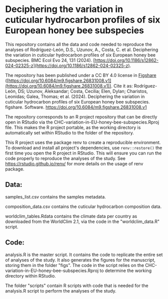 # Deciphering the variation in cuticular hydrocarbon profiles of six European honey bee subspecies

This repository contains all the data and code needed to reproduce the analyses of Rodríguez-León, D.S., Uzunov, A., Costa, C. et al. Deciphering the variation in cuticular hydrocarbon profiles of six European honey bee subspecies. BMC Ecol Evo 24, 131 (2024). [https://doi.org/10.1186/s12862-024-02325-z](https://doi.org/10.1186/s12862-024-02325-z).

The repository has been published under a CC BY 4.0 license in [Figshare](https://figshare.com) ([https://doi.org/10.6084/m9.figshare.26831008.v1](https://doi.org/10.6084/m9.figshare.26831008.v1)).
Cite it as: Rodríguez-León, DS; Uzunov, Aleksandar; Costa, Cecilia; Elen, Dylan; Charistos, Leonidas; Galea, Thomas; et al. (2024). Deciphering the variation in cuticular hydrocarbon profiles of six European honey bee subspecies. figshare. Software. https://doi.org/10.6084/m9.figshare.26831008.v1

The repository corresponds to an R project repository that can be directly open in RStudio via the CHC-variation-in-EU-honey-bee-subspecies.Rproj file.
This makes the R project portable, as the working directory is automatically set within RStudio to the folder of the repository.

This R project uses the package renv to create a reproducible environment.
To download and install all project's dependencies, use `renv::restore()` the first time you open the R project in RStudio.
This will ensure you can run the code properly to reproduce the analyses of the study.
See https://rstudio.github.io/renv/ for more details on the usage of renv package.

## Data:

samples_list.csv contains the samples metadata.

composition_data.csv contains the cuticular hydrocarbon composition data.

worldclim_tables.Rdata contains the climate data per country as downloaded from the WorldClim 2.1, via the code in the "worldclim_data.R" script.

## Code:

analysis.R is the master script. 
It contains the code to replicate the entire set of analyses of the study.
It also generates the figures for the manuscript, storing them in the folder "figs".
The code in the script relies on the CHC-variation-in-EU-honey-bee-subspecies.Rproj to determine the working directory within RStudio.

The folder "scripts" contain R scripts with code that is needed for the analysis.R script to perform the analyses of the study.



